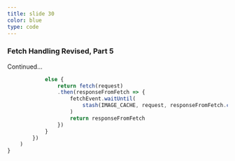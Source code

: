 ```yaml
---
title: slide 30
color: blue
type: code
---
```

### Fetch Handling Revised, Part 5

Continued…

```javascript
            else {
                return fetch(request)
                .then(responseFromFetch => {
                    fetchEvent.waitUntil(
                        stash(IMAGE_CACHE, request, responseFromFetch.clone())
                    )
                    return responseFromFetch
                })
            }
        })
    )
}
```
